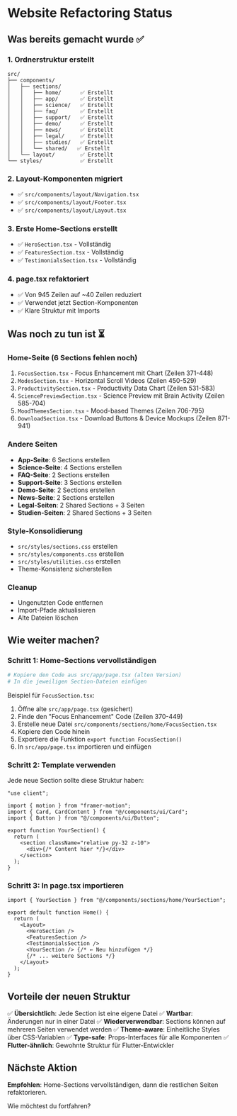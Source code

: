 # Website Refactoring Status

## Was bereits gemacht wurde ✅

### 1. Ordnerstruktur erstellt

```
src/
├── components/
│   ├── sections/
│   │   ├── home/      ✅ Erstellt
│   │   ├── app/       ✅ Erstellt
│   │   ├── science/   ✅ Erstellt
│   │   ├── faq/       ✅ Erstellt
│   │   ├── support/   ✅ Erstellt
│   │   ├── demo/      ✅ Erstellt
│   │   ├── news/      ✅ Erstellt
│   │   ├── legal/     ✅ Erstellt
│   │   ├── studies/   ✅ Erstellt
│   │   └── shared/   ✅ Erstellt
│   └── layout/        ✅ Erstellt
└── styles/            ✅ Erstellt
```

### 2. Layout-Komponenten migriert

- ✅ `src/components/layout/Navigation.tsx`
- ✅ `src/components/layout/Footer.tsx`
- ✅ `src/components/layout/Layout.tsx`

### 3. Erste Home-Sections erstellt

- ✅ `HeroSection.tsx` - Vollständig
- ✅ `FeaturesSection.tsx` - Vollständig
- ✅ `TestimonialsSection.tsx` - Vollständig

### 4. page.tsx refaktoriert

- ✅ Von 945 Zeilen auf ~40 Zeilen reduziert
- ✅ Verwendet jetzt Section-Komponenten
- ✅ Klare Struktur mit Imports

## Was noch zu tun ist ⏳

### Home-Seite (6 Sections fehlen noch)

1. `FocusSection.tsx` - Focus Enhancement mit Chart (Zeilen 371-448)
2. `ModesSection.tsx` - Horizontal Scroll Videos (Zeilen 450-529)
3. `ProductivitySection.tsx` - Productivity Data Chart (Zeilen 531-583)
4. `SciencePreviewSection.tsx` - Science Preview mit Brain Activity (Zeilen 585-704)
5. `MoodThemesSection.tsx` - Mood-based Themes (Zeilen 706-795)
6. `DownloadSection.tsx` - Download Buttons & Device Mockups (Zeilen 871-941)

### Andere Seiten

- **App-Seite**: 6 Sections erstellen
- **Science-Seite**: 4 Sections erstellen
- **FAQ-Seite**: 2 Sections erstellen
- **Support-Seite**: 3 Sections erstellen
- **Demo-Seite**: 2 Sections erstellen
- **News-Seite**: 2 Sections erstellen
- **Legal-Seiten**: 2 Shared Sections + 3 Seiten
- **Studien-Seiten**: 2 Shared Sections + 3 Seiten

### Style-Konsolidierung

- `src/styles/sections.css` erstellen
- `src/styles/components.css` erstellen
- `src/styles/utilities.css` erstellen
- Theme-Konsistenz sicherstellen

### Cleanup

- Ungenutzten Code entfernen
- Import-Pfade aktualisieren
- Alte Dateien löschen

## Wie weiter machen?

### Schritt 1: Home-Sections vervollständigen

```bash
# Kopiere den Code aus src/app/page.tsx (alten Version)
# In die jeweiligen Section-Dateien einfügen
```

Beispiel für `FocusSection.tsx`:

1. Öffne alte `src/app/page.tsx` (gesichert)
2. Finde den "Focus Enhancement" Code (Zeilen 370-449)
3. Erstelle neue Datei `src/components/sections/home/FocusSection.tsx`
4. Kopiere den Code hinein
5. Exportiere die Funktion `export function FocusSection()`
6. In `src/app/page.tsx` importieren und einfügen

### Schritt 2: Template verwenden

Jede neue Section sollte diese Struktur haben:

```tsx
"use client";

import { motion } from "framer-motion";
import { Card, CardContent } from "@/components/ui/Card";
import { Button } from "@/components/ui/Button";

export function YourSection() {
  return (
    <section className="relative py-32 z-10">
      <div>{/* Content hier */}</div>
    </section>
  );
}
```

### Schritt 3: In page.tsx importieren

```tsx
import { YourSection } from "@/components/sections/home/YourSection";

export default function Home() {
  return (
    <Layout>
      <HeroSection />
      <FeaturesSection />
      <TestimonialsSection />
      <YourSection /> {/* ← Neu hinzufügen */}
      {/* ... weitere Sections */}
    </Layout>
  );
}
```

## Vorteile der neuen Struktur

✅ **Übersichtlich**: Jede Section ist eine eigene Datei
✅ **Wartbar**: Änderungen nur in einer Datei
✅ **Wiederverwendbar**: Sections können auf mehreren Seiten verwendet werden
✅ **Theme-aware**: Einheitliche Styles über CSS-Variablen
✅ **Type-safe**: Props-Interfaces für alle Komponenten
✅ **Flutter-ähnlich**: Gewohnte Struktur für Flutter-Entwickler

## Nächste Aktion

**Empfohlen**: Home-Sections vervollständigen, dann die restlichen Seiten refaktorieren.

Wie möchtest du fortfahren?
